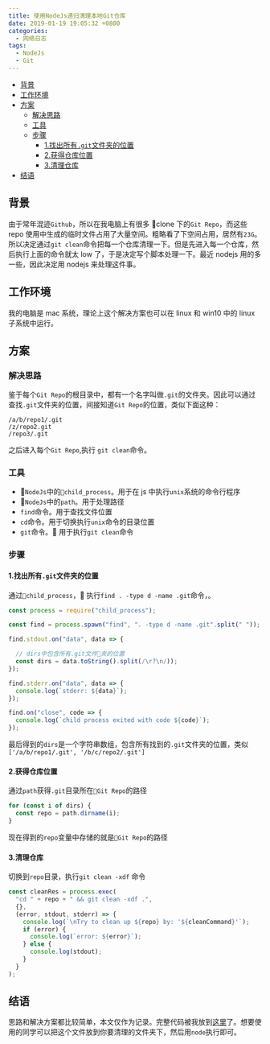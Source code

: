 ```yaml
---
title: 使用NodeJs递归清理本地Git仓库
date: 2019-01-19 19:05:32 +0800
categories:
  - 网络日志
tags:
  - NodeJs
  - Git
---
```


<!-- TOC -->

- [背景](#背景)
- [工作环境](#工作环境)
- [方案](#方案)
  - [解决思路](#解决思路)
  - [工具](#工具)
  - [步骤](#步骤)
    - [1.找出所有`.git`文件夹的位置](#1找出所有git文件夹的位置)
    - [2.获得仓库位置](#2获得仓库位置)
    - [3.清理仓库](#3清理仓库)
- [结语](#结语)

<!-- /TOC -->

## 背景

由于常年混迹`Github`，所以在我电脑上有很多 clone 下的`Git Repo`，而这些 repo 使用中生成的临时文件占用了大量空间。粗略看了下空间占用，居然有`23G`。所以决定通过`git clean`命令把每一个仓库清理一下。但是先进入每一个仓库，然后执行上面的命令就太 low 了，于是决定写个脚本处理一下。最近 nodejs 用的多一些，因此决定用 nodejs 来处理这件事。

## 工作环境

我的电脑是 mac 系统，理论上这个解决方案也可以在 linux 和 win10 中的 linux 子系统中运行。

## 方案

### 解决思路

鉴于每个`Git Repo`的根目录中，都有一个名字叫做`.git`的文件夹。因此可以通过查找`.git`文件夹的位置，间接知道`Git Repo`的位置，类似下面这种：

```shell
/a/b/repo1/.git
/z/repo2.git
/repo3/.git
```

之后进入每个`Git Repo`,执行 `git clean`命令。

### 工具

- `NodeJs`中的`child_process`。用于在 js 中执行`unix`系统的命令行程序
- `NodeJs`中的`path`。用于处理路径
- `find`命令。用于查找文件位置
- `cd`命令。用于切换执行`unix`命令的目录位置
- `git`命令。 用于执行`git clean`命令

### 步骤

#### 1.找出所有`.git`文件夹的位置

通过`child_process`， 执行`find . -type d -name .git`命令，。

```javascript
const process = require("child_process");

const find = process.spawn("find", ". -type d -name .git".split(" "));

find.stdout.on("data", data => {

  // dirs中包含所有.git文件夹的位置
  const dirs = data.toString().split(/\r?\n/));
});

find.stderr.on("data", data => {
  console.log(`stderr: ${data}`);
});

find.on("close", code => {
  console.log(`child process exited with code ${code}`);
});
```

最后得到的`dirs`是一个字符串数组，包含所有找到的`.git`文件夹的位置，类似`['/a/b/repo1/.git', '/b/c/repo2/.git']`

#### 2.获得仓库位置

通过`path`获得`.git`目录所在`Git Repo`的路径

```javascript
for (const i of dirs) {
  const repo = path.dirname(i);
}
```

现在得到的`repo`变量中存储的就是`Git Repo`的路径

#### 3.清理仓库

切换到`repo`目录，执行`git clean -xdf` 命令

```javascript
const cleanRes = process.exec(
  "cd " + repo + " && git clean -xdf .",
  {},
  (error, stdout, stderr) => {
    console.log(`\nTry to clean up ${repo} by: '${cleanCommand}'`);
    if (error) {
      console.log(`error: ${error}`);
    } else {
      console.log(stdout);
    }
  }
);
```

## 结语

思路和解决方案都比较简单，本文仅作为记录。完整代码被我放到[这里](https://gist.github.com/44492b93fc37e3902f725dfd7bd981fb.git)了。想要使用的同学可以把这个文件放到你要清理的文件夹下，然后用`node`执行即可。
